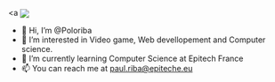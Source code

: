 <a <img align="center" src="https://github-readme-stats.vercel.app/api?username=Poloriba&show_icons=true&theme=tokyonight" /> </a>

- 👋 Hi, I’m @Poloriba
- 👀 I’m interested in Video game, Web devellopement and Computer science.
- 🌱 I’m currently learning Computer Science at Epitech France
- 📫 You can reach me at paul.riba@epiteche.eu

<!---
Poloriba/Poloriba is a ✨ special ✨ repository because its `README.md` (this file) appears on your GitHub profile.
You can click the Preview link to take a look at your changes.
--->
